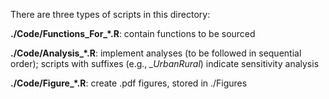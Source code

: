 There are three types of scripts in this directory:

**./Code/Functions_For_\*.R**: contain functions to be sourced

**./Code/Analysis_\*.R**: implement analyses (to be followed in sequential order); scripts with suffixes (e.g., *_UrbanRural*) indicate sensitivity analysis

**./Code/Figure_\*.R**: create .pdf figures, stored in ./Figures
